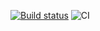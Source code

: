 [![Build status](https://ci.appveyor.com/api/projects/status/v50y3da0fcwa952h?svg=true)](https://ci.appveyor.com/project/McLaudDV/ahj-2-1-goblin-game)
![CI](https://github.com/<McLaudDV>/<ahj-2-1-goblin-game>/actions/workflows/web.yml/badge.svg)




